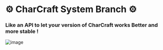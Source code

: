 # ⚙️ CharCraft System Branch ⚙️
### Like an API to let your version of CharCraft works Better and more stable !

![image](https://github.com/user-attachments/assets/2e58dc13-5ac5-45d9-9ed8-3b376e2c7857)
